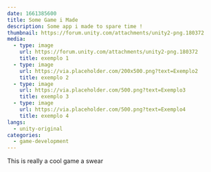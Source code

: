 ```yaml
---
date: 1661385600
title: Some Game i Made
description: Some app i made to spare time !
thumbnail: https://forum.unity.com/attachments/unity2-png.180372
media:
  - type: image
    url: https://forum.unity.com/attachments/unity2-png.180372
    title: exemplo 1
  - type: image
    url: https://via.placeholder.com/200x500.png?text=Exemplo2
    title: exemplo 2
  - type: image
    url: https://via.placeholder.com/500.png?text=Exemplo3
    title: exemplo 3
  - type: image
    url: https://via.placeholder.com/500.png?text=Exemplo4
    title: exemplo 4
langs:
  - unity-original
categories:
  - game-development
---
```


This is really a cool game a swear